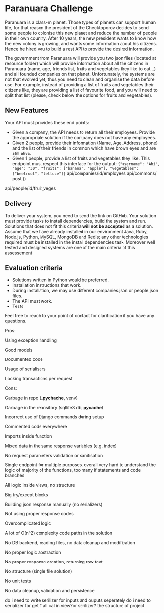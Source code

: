 # Paranuara Challenge
Paranuara is a class-m planet. Those types of planets can support human life, for that reason the president of the Checktoporov decides to send some people to colonise this new planet and
reduce the number of people in their own country. After 10 years, the new president wants to know how the new colony is growing, and wants some information about his citizens. Hence he hired you to build a rest API to provide the desired information.

The government from Paranuara will provide you two json files (located at resource folder) which will provide information about all the citizens in Paranuara (name, age, friends list, fruits and vegetables they like to eat...) and all founded companies on that planet.
Unfortunately, the systems are not that evolved yet, thus you need to clean and organise the data before use.
For example, instead of providing a list of fruits and vegetables their citizens like, they are providing a list of favourite food, and you will need to split that list (please, check below the options for fruits and vegetables).

## New Features
Your API must provides these end points:
- Given a company, the API needs to return all their employees. Provide the appropriate solution if the company does not have any employees.
- Given 2 people, provide their information (Name, Age, Address, phone) and the list of their friends in common which have brown eyes and are still alive.
- Given 1 people, provide a list of fruits and vegetables they like. This endpoint must respect this interface for the output: `{"username": "Ahi", "age": "30", "fruits": ["banana", "apple"], "vegetables": ["beetroot", "lettuce"]}`
api/companies/id/employees
api/commons/
post () 


api/people/id/fruit_veges



## Delivery
To deliver your system, you need to send the link on GitHub. Your solution must provide tasks to install dependencies, build the system and run. Solutions that does not fit this criteria **will not be accepted** as a solution. Assume that we have already installed in our environment Java, Ruby, Node.js, Python, MySQL, MongoDB and Redis; any other technologies required must be installed in the install dependencies task. Moreover well tested and designed systems are one of the main criteria of this assessement 

## Evaluation criteria
- Solutions written in Python would be preferred.
- Installation instructions that work.
- During installation, we may use different companies.json or people.json files.
- The API must work.
- Tests

Feel free to reach to your point of contact for clarification if you have any questions.



Pros:

Using exception handling

Good models

Documented code

Usage of serialisers

Locking transactions per request

 

Cons:

Garbage in repo (___pychache__, venv)

Garbage in the repository (sqllite3 db, __pycache__)

Incorrect use of Django commands during setup

Commented code everywhere

Imports inside function

Mixed data in the same response variables (e.g. index)

No request parameters validation or sanitisation

Single endpoint for multiple purposes, overall very hard to understand the logic of majority of the functions, too many if statements and code branches

All logic inside views, no structure

Big try/except blocks

Building json response manually (no serializers)

Not using proper response codes

Overcomplicated logic

A lot of O(n^2) complexity code paths in the solution

No DB backend, reading files, no data cleanup and modification

No proper logic abstraction

No proper response creation, returning raw text

No structure (single file solution)

No unit tests

No data cleanup, validation and persistence


do i need to write serilizer for inputs and ouputs seperately
do i need to serializer for get ?
all cal in view?or serilizer? the structure of project
